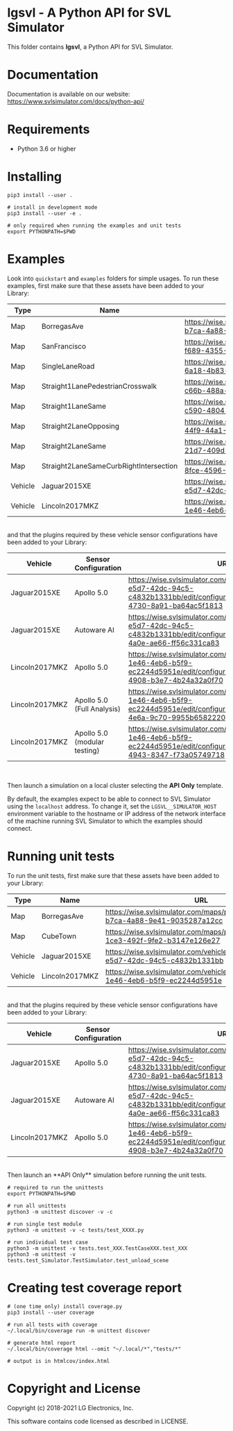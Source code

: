 # lgsvl - A Python API for SVL Simulator

This folder contains **lgsvl**, a Python API for SVL Simulator.

# Documentation

Documentation is available on our website: https://www.svlsimulator.com/docs/python-api/

# Requirements

* Python 3.6 or higher

# Installing

    pip3 install --user .

    # install in development mode
    pip3 install --user -e .

    # only required when running the examples and unit tests
    export PYTHONPATH=$PWD

# Examples

Look into `quickstart` and `examples` folders for simple usages. To run these
examples, first make sure that these assets have been added to your Library:

| Type    | Name           | URL |
| ------- | -------------- | --- |
| Map     | BorregasAve    | https://wise.svlsimulator.com/maps/profile/aae03d2a-b7ca-4a88-9e41-9035287a12cc |
| Map     | SanFrancisco   | https://wise.svlsimulator.com/maps/profile/5d272540-f689-4355-83c7-03bf11b6865f |
| Map     | SingleLaneRoad | https://wise.svlsimulator.com/maps/profile/a6e2d149-6a18-4b83-9029-4411d7b2e69a |
| Map     | Straight1LanePedestrianCrosswalk | https://wise.svlsimulator.com/maps/profile/a3a818b5-c66b-488a-a780-979bd5692db1 |
| Map     | Straight1LaneSame | https://wise.svlsimulator.com/maps/profile/1e2287cf-c590-4804-bcb1-18b2fd3752d1 |
| Map     | Straight2LaneOpposing | https://wise.svlsimulator.com/maps/profile/671868be-44f9-44a1-913c-cb0f29d12634 |
| Map     | Straight2LaneSame | https://wise.svlsimulator.com/maps/profile/b39d3ef9-21d7-409d-851b-4c90dad80a25 |
| Map     | Straight2LaneSameCurbRightIntersection | https://wise.svlsimulator.com/maps/profile/378edc3f-8fce-4596-87dc-7d12fc2ad743 |
| Vehicle | Jaguar2015XE   | https://wise.svlsimulator.com/vehicles/profile/3f4211dc-e5d7-42dc-94c5-c4832b1331bb |
| Vehicle | Lincoln2017MKZ | https://wise.svlsimulator.com/vehicles/profile/73805704-1e46-4eb6-b5f9-ec2244d5951e |

<br/>
and that the plugins required by these vehicle sensor configurations have been added to your Library:

| Vehicle      | Sensor Configuration | URL |
| ------------ | -------------------- | --- |
Jaguar2015XE   | Apollo 5.0           | https://wise.svlsimulator.com/vehicles/profile/3f4211dc-e5d7-42dc-94c5-c4832b1331bb/edit/configuration/c06d4932-5928-4730-8a91-ba64ac5f1813 |
Jaguar2015XE   | Autoware AI          | https://wise.svlsimulator.com/vehicles/profile/3f4211dc-e5d7-42dc-94c5-c4832b1331bb/edit/configuration/05cbb194-d095-4a0e-ae66-ff56c331ca83 |
Lincoln2017MKZ | Apollo 5.0           | https://wise.svlsimulator.com/vehicles/profile/73805704-1e46-4eb6-b5f9-ec2244d5951e/edit/configuration/47b529db-0593-4908-b3e7-4b24a32a0f70 |
Lincoln2017MKZ | Apollo 5.0 (Full Analysis) | https://wise.svlsimulator.com/vehicles/profile/73805704-1e46-4eb6-b5f9-ec2244d5951e/edit/configuration/22656c7b-104b-4e6a-9c70-9955b6582220 |
Lincoln2017MKZ | Apollo 5.0 (modular testing) | https://wise.svlsimulator.com/vehicles/profile/73805704-1e46-4eb6-b5f9-ec2244d5951e/edit/configuration/5c7fb3b0-1fd4-4943-8347-f73a05749718 |
<br/>

Then launch a simulation on a local cluster selecting the **API Only** template.

By default, the examples expect to be able to connect to SVL Simulator using the
`localhost` address. To change it, set the `LGSVL__SIMULATOR_HOST` environment
variable to the hostname or IP address of the network interface of the machine
running SVL Simulator to which the examples should connect.


# Running unit tests

To run the unit tests, first make sure that these assets have been added to your Library:

| Type    | Name           | URL |
| ------- | -------------- | --- |
| Map     | BorregasAve    | https://wise.svlsimulator.com/maps/profile/aae03d2a-b7ca-4a88-9e41-9035287a12cc |
| Map     | CubeTown       | https://wise.svlsimulator.com/maps/profile/06773677-1ce3-492f-9fe2-b3147e126e27 |
| Vehicle | Jaguar2015XE   | https://wise.svlsimulator.com/vehicles/profile/3f4211dc-e5d7-42dc-94c5-c4832b1331bb |
| Vehicle | Lincoln2017MKZ | https://wise.svlsimulator.com/vehicles/profile/73805704-1e46-4eb6-b5f9-ec2244d5951e |

<br/>
and that the plugins required by these vehicle sensor configurations have been added to your Library:

| Vehicle      | Sensor Configuration | URL |
| ------------ | -------------------- | --- |
Jaguar2015XE   | Apollo 5.0           | https://wise.svlsimulator.com/vehicles/profile/3f4211dc-e5d7-42dc-94c5-c4832b1331bb/edit/configuration/c06d4932-5928-4730-8a91-ba64ac5f1813 |
Jaguar2015XE   | Autoware AI          | https://wise.svlsimulator.com/vehicles/profile/3f4211dc-e5d7-42dc-94c5-c4832b1331bb/edit/configuration/05cbb194-d095-4a0e-ae66-ff56c331ca83 |
Lincoln2017MKZ | Apollo 5.0           | https://wise.svlsimulator.com/vehicles/profile/73805704-1e46-4eb6-b5f9-ec2244d5951e/edit/configuration/47b529db-0593-4908-b3e7-4b24a32a0f70 |

<br/>
Then launch an **API Only** simulation before running the unit tests.

    # required to run the unittests
    export PYTHONPATH=$PWD

    # run all unittests
    python3 -m unittest discover -v -c

    # run single test module
    python3 -m unittest -v -c tests/test_XXXX.py

    # run individual test case
    python3 -m unittest -v tests.test_XXX.TestCaseXXX.test_XXX
    python3 -m unittest -v tests.test_Simulator.TestSimulator.test_unload_scene

# Creating test coverage report

    # (one time only) install coverage.py
    pip3 install --user coverage

    # run all tests with coverage
    ~/.local/bin/coverage run -m unittest discover

    # generate html report
    ~/.local/bin/coverage html --omit "~/.local/*","tests/*"

    # output is in htmlcov/index.html

# Copyright and License

Copyright (c) 2018-2021 LG Electronics, Inc.

This software contains code licensed as described in LICENSE.
